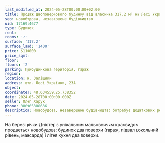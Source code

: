 ```yaml
---
last_modified_at: 2024-05-28T00:00:00+02:00
title: Продаж двоповерхового будинку від власника 317.2 м² на Лесі Українки
seo: новобудова, незавершене будівництво
uid: 1716914677
type: Будинок
rent:
rooms: '7'
surface: '317.2'
surface_land: '1400'
price: $110000
price_sqmt:
floor:
floors: '2'
parking: Прибудинкова територія, гараж
region:
location: м. Залiщики
address: вул. Лесі Українки, 23А
object:
coordinates: 48.634559,25.738352
date: 2024-05-28T00:00:00.000Z
seller: Олег Харук
phone: 380965388636
description: Новобудова, незавершене будівництво ботребує додаткових ремонтно-оздоблювальних робіт
---
```


На березі річки Дністер з унікальним мальовничим краєвидом продається новобудова: будинок два поверхи (гараж, підвал цокольний рівень, мансарда) і літня кухня два поверхи.
